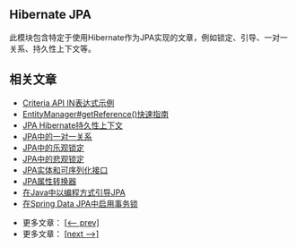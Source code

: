 ## Hibernate JPA

此模块包含特定于使用Hibernate作为JPA实现的文章，例如锁定、引导、一对一关系、持久性上下文等。

## 相关文章

+ [Criteria API IN表达式示例](docs/Criteria-API–IN表达式示例.md)
+ [EntityManager#getReference()快速指南](docs/EntityManager.getReference()快速指南.md)
+ [JPA Hibernate持久性上下文](docs/JPA-Hibernate持久性上下文.md)
+ [JPA中的一对一关系](docs/JPA中的一对一关系.md)
+ [JPA中的乐观锁定](docs/JPA中的乐观锁定.md)
+ [JPA中的悲观锁定](docs/JPA中的悲观锁定.md)
+ [JPA实体和可序列化接口](docs/JPA实体和可序列化接口.md)
+ [JPA属性转换器](docs/JPA属性转换器.md)
+ [在Java中以编程方式引导JPA](docs/在Java中以编程方式引导JPA.md)
+ [在Spring Data JPA中启用事务锁](docs/在SpringDataJPA中启用事务锁.md)

- 更多文章： [[<-- prev]](../hibernate-exceptions/README.md)
- 更多文章： [[next -->]](../hibernate-libraries/README.md)